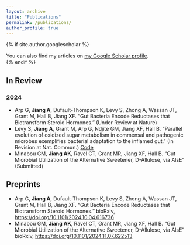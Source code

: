 ```yaml
---
layout: archive
title: "Publications"
permalink: /publications/
author_profile: true
---
```


{% if site.author.googlescholar %}
  <div class="wordwrap">You can also find my articles on <a href="{{site.author.googlescholar}}">my Google Scholar profile</a>.</div>
{% endif %}

## In Review
### 2024
+ Arp G, **Jiang A**, Dufault-Thompson K, Levy S, Zhong A, Wassan JT, Grant M, Hall B, Jiang XF. “Gut Bacteria Encode Reductases that Biotransform Steroid Hormones.” (Under Review at Nature)
+ Levy S, **Jiang A**, Grant M, Arp G, Ndjite GM, Jiang XF, Hall B. “Parallel evolution of oxidized sugar metabolism in commensal and pathogenic microbes exemplifies bacterial adaptation to the inflamed gut.” (In Revision at Nat. Commun.) [Code](https://github.com/frikinzi/sugar_oxidation_bioinfo)
+ Minabou GM, **Jiang AK**, Ravel CT, Grant MR, Jiang XF, Hall B. “Gut Microbial Utilization of the Alternative Sweetener, D-Allulose, via AlsE” (Submitted)

## Preprints
+ Arp G, **Jiang A**, Dufault-Thompson K, Levy S, Zhong A, Wassan JT, Grant M, Hall B, Jiang XF. “Gut Bacteria Encode Reductases that Biotransform Steroid Hormones.” bioRxiv, https://doi.org/10.1101/2024.10.04.616736 
+ Minabou GM, **Jiang AK**, Ravel CT, Grant MR, Jiang XF, Hall B. “Gut Microbial Utilization of the Alternative Sweetener, D-Allulose, via AlsE” bioRxiv, https://doi.org/10.1101/2024.11.07.622513 